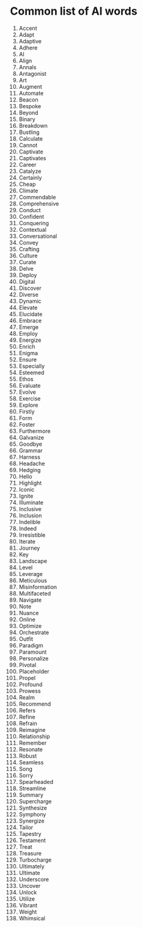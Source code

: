 # Common list of AI words

1. Accent
2. Adapt
3. Adaptive
4. Adhere
5. AI
6. Align
7. Annals
8. Antagonist
9. Art
10. Augment
11. Automate
12. Beacon
13. Bespoke
14. Beyond
15. Binary
16. Breakdown
17. Bustling
18. Calculate
19. Cannot
20. Captivate
21. Captivates
22. Career
23. Catalyze
24. Certainly
25. Cheap
26. Climate
27. Commendable
28. Comprehensive
29. Conduct
30. Confident
31. Conquering
32. Contextual
33. Conversational
34. Convey
35. Crafting
36. Culture
37. Curate
38. Delve
39. Deploy
40. Digital
41. Discover
42. Diverse
43. Dynamic
44. Elevate
45. Elucidate
46. Embrace
47. Emerge
48. Employ
49. Energize
50. Enrich
51. Enigma
52. Ensure
53. Especially
54. Esteemed
55. Ethos
56. Evaluate
57. Evolve
58. Exercise
59. Explore
60. Firstly
61. Form
62. Foster
63. Furthermore
64. Galvanize
65. Goodbye
66. Grammar
67. Harness
68. Headache
69. Hedging
70. Hello
71. Highlight
72. Iconic
73. Ignite
74. Illuminate
75. Inclusive
76. Inclusion
77. Indelible
78. Indeed
79. Irresistible
80. Iterate
81. Journey
82. Key
83. Landscape
84. Level
85. Leverage
86. Meticulous
87. Misinformation
88. Multifaceted
89. Navigate
90. Note
91. Nuance
92. Online
93. Optimize
94. Orchestrate
95. Outfit
96. Paradigm
97. Paramount
98. Personalize
99. Pivotal
100. Placeholder
101. Propel
102. Profound
103. Prowess
104. Realm
105. Recommend
106. Refers
107. Refine
108. Refrain
109. Reimagine
110. Relationship
111. Remember
112. Resonate
113. Robust
114. Seamless
115. Song
116. Sorry
117. Spearheaded
118. Streamline
119. Summary
120. Supercharge
121. Synthesize
122. Symphony
123. Synergize
124. Tailor
125. Tapestry
126. Testament
127. Treat
128. Treasure
129. Turbocharge
130. Ultimately
131. Ultimate
132. Underscore
133. Uncover
134. Unlock
135. Utilize
136. Vibrant
137. Weight
138. Whimsical